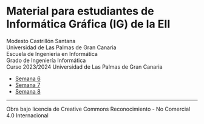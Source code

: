 # Material para estudiantes de Informática Gráfica (IG) de la EII

Modesto Castrillón Santana  
Universidad de Las Palmas de Gran Canaria  
Escuela de Ingeniería en Informática  
Grado de Ingeniería Informática  
Curso 2023/2024
Universidad de Las Palmas de Gran Canaria



- [Semana 6](S6/README.md)  
- [Semana 7](S7/README.md)
- [Semana 8](S8/README.md)
<!-- - [Semana 9](S9/README.md)
- [Semana 10](S10/README.md)
- [Semana 11](S11/README.md) -->

***
Obra bajo licencia de Creative Commons Reconocimiento - No Comercial 4.0 Internacional

